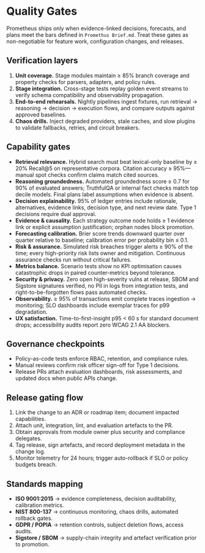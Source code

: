 # Quality Gates

Prometheus ships only when evidence-linked decisions, forecasts, and plans meet
the bars defined in `Promethus Brief.md`. Treat these gates as non-negotiable
for feature work, configuration changes, and releases.

## Verification layers

1. **Unit coverage.** Stage modules maintain ≥ 85% branch coverage and property
   checks for parsers, adapters, and policy rules.
2. **Stage integration.** Cross-stage tests replay golden event streams to
   verify schema compatibility and observability propagation.
3. **End-to-end rehearsals.** Nightly pipelines ingest fixtures, run retrieval →
   reasoning → decision → execution flows, and compare outputs against approved
   baselines.
4. **Chaos drills.** Inject degraded providers, stale caches, and slow plugins to
   validate fallbacks, retries, and circuit breakers.

## Capability gates

- **Retrieval relevance.** Hybrid search must beat lexical-only baseline by
  ≥ 20% Recall@5 on representative corpora. Citation accuracy ≥ 95%—manual spot
  checks confirm claims match cited sources.
- **Reasoning groundedness.** Automated groundedness score ≥ 0.7 for 90% of
  evaluated answers; TruthfulQA or internal fact checks match top decile models.
  Final plans label assumptions when evidence is absent.
- **Decision explainability.** 95% of ledger entries include rationale,
  alternatives, evidence links, decision type, and next review date. Type 1
  decisions require dual approval.
- **Evidence & causality.** Each strategy outcome node holds ≥ 1 evidence link
  or explicit assumption justification; orphan nodes block promotion.
- **Forecasting calibration.** Brier score trends downward quarter over quarter
  relative to baseline; calibration error per probability bin ≤ 0.1.
- **Risk & assurance.** Simulated risk breaches trigger alerts ≥ 90% of the
  time; every high-priority risk lists owner and mitigation. Continuous
  assurance checks run without critical failures.
- **Metrics balance.** Scenario tests show no KPI optimisation causes catastrophic
  drops in paired counter-metrics beyond tolerance.
- **Security & privacy.** Zero open high-severity vulns at release, SBOM and
  Sigstore signatures verified, no PII in logs from integration tests, and
  right-to-be-forgotten flows pass automated checks.
- **Observability.** ≥ 95% of transactions emit complete traces ingestion →
  monitoring; SLO dashboards include exemplar traces for p99 degradation.
- **UX satisfaction.** Time-to-first-insight p95 < 60 s for standard document
  drops; accessibility audits report zero WCAG 2.1 AA blockers.

## Governance checkpoints

- Policy-as-code tests enforce RBAC, retention, and compliance rules.
- Manual reviews confirm risk officer sign-off for Type 1 decisions.
- Release PRs attach evaluation dashboards, risk assessments, and updated docs
  when public APIs change.

## Release gating flow

1. Link the change to an ADR or roadmap item; document impacted capabilities.
2. Attach unit, integration, lint, and evaluation artefacts to the PR.
3. Obtain approvals from module owner plus security and compliance delegates.
4. Tag release, sign artefacts, and record deployment metadata in the change
   log.
5. Monitor telemetry for 24 hours; trigger auto-rollback if SLO or policy
   budgets breach.

## Standards mapping

- **ISO 9001:2015** → evidence completeness, decision auditability, calibration
  metrics.
- **NIST 800-137** → continuous monitoring, chaos drills, automated rollback
  gates.
- **GDPR / POPIA** → retention controls, subject deletion flows, access audits.
- **Sigstore / SBOM** → supply-chain integrity and artefact verification prior
  to promotion.
